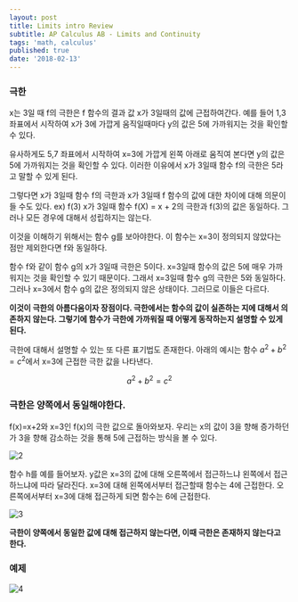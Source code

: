 ```yaml
---
layout: post
title: Limits intro Review
subtitle: AP Calculus AB - Limits and Continuity
tags: 'math, calculus'
published: true
date: '2018-02-13'
---
```

### 극한

x는 3일 때 f의 극한은 f 함수의 결과 값 x가 3일때의 값에 근접하여간다. 예를 들어 1,3 좌표에서 시작하여 x가 3에 가깝게 움직일때마다 y의 값은 5에 가까워지는 것을 확인할 수 있다.

유사하게도 5,7 좌표에서 시작하여 x=3에 가깝게 왼쪽 아래로 움직여 본다면 y의 값은 5에 가까워지는 것을 확인할 수 있다. 이러한 이유에서 x가 3일때 함수 f의 극한은 5라고 말할 수 있게 된다.

그렇다면 x가 3일때 함수 f의 극한과 x가 3일때 f 함수의 값에 대한 차이에 대해 의문이 들 수도 있다. ex) f(3)
x가 3일때 함수 f(X) = x + 2의 극한과 f(3)의 값은 동일하다. 그러나 모든 경우에 대해서 성립하지는 않는다.

이것을 이해하기 위해서는 함수 g를 보아야한다. 이 함수는 x=3이 정의되지 않았다는 점만 제외한다면 f와 동일하다.

함수 f와 같이 함수 g의 x가 3일때 극한은 5이다. x=3일때 함수의 값은 5에 매우 가까워지는 것을 확인할 수 있기 때문이다. 그래서 x=3일때 함수 g의 극한은 5와 동일하다. 그러나 x=3에서 함수 g의 값은 정의되지 않은 상태이다. 그러므로 이들은 다르다.

**이것이 극한의 아름다움이자 장점이다. 극한에서는 함수의 값이 실존하는 지에 대해서 의존하지 않는다. 그렇기에 함수가 극한에 가까워질 때 어떻게 동작하는지 설명할 수 있게 된다.**

극한에 대해서 설명할 수 있는 또 다른 표기법도 존재한다. 아래의 예시는 함수 $a^2 + b^2 = c^2$에서 x=3에 근접한 극한 값을 나타낸다.

$$a^2 + b^2 = c^2$$

### 극한은 양쪽에서 동일해야한다.

f(x)=x+2와 x=3인 f(x)의 극한 값으로 돌아와보자. 우리는 x의 값이 3을 향해 증가하던가 3을 향해 감소하는 것을 통해 5에 근접하는 방식을 볼 수 있다.

![2](https://github.com/Digitalisx/digitalisx.github.io/blob/master/img/2.PNG)

함수 h를 예를 들어보자. y값은 x=3의 값에 대해 오른쪽에서 접근하느냐 왼쪽에서 접근하느냐에 따라 달라진다. x=3에 대해 왼쪽에서부터 접근할때 함수는 4에 근접한다. 오른쪽에서부터 x=3에 대해 접근하게 되면 함수는 6에 근접한다.

![3](https://github.com/Digitalisx/digitalisx.github.io/blob/master/img/4.PNG)

**극한이 양쪽에서 동일한 값에 대해 접근하지 않는다면, 이때 극한은 존재하지 않는다고 한다.**

### 예제

![4](https://github.com/Digitalisx/digitalisx.github.io/blob/master/img/3.PNG)
